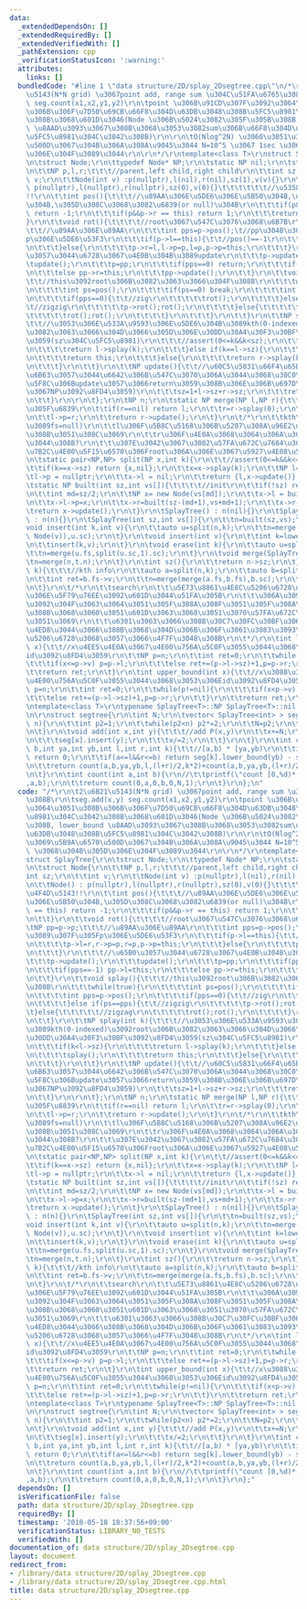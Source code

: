 ```yaml
---
data:
  _extendedDependsOn: []
  _extendedRequiredBy: []
  _extendedVerifiedWith: []
  _pathExtension: cpp
  _verificationStatusIcon: ':warning:'
  attributes:
    links: []
  bundledCode: "#line 1 \"data structure/2D/splay_2Dsegtree.cpp\"\n/*\r\n\t2\u6B21\
    \u5143(N*N grid) \u3067point add, range sum \u304C\u51FA\u6765\u308B\r\n\tseg.add(x,y)\
    \ seg.count(x1,x2,y1,y2)\r\n\tpoint \u306B\u91CD\u307F\u3092\u3064\u3051\u308B\
    \u306B\u306F\u7D50\u69CB\u66F8\u304D\u63DB\u3048\u308B\u5FC5\u8981\u304C\u3042\
    \u308B\u3068\u601D\u3046(Node \u306B\u5024\u3082\u305F\u305B\u308B, lower_bound\
    \ \u8AAD\u3093\u3067\u308B\u3068\u3053\u3082sum\u306B\u66F8\u304D\u63DB\u3048\u308B\
    \u5FC5\u8981\u304C\u3042\u308B)\r\n\r\n\tO(Nlog^2N) \u3060\u3051\u3069\u5B9A\u6570\
    \u500D\u3067\u304B\u306A\u308A\u9045\u3044 N=10^5 \u3067 1sec \u3068\u304B\u305D\
    \u306E\u304F\u3089\u3044\r\n\r\n*/\r\ntemplate<class T>\r\nstruct SplayTree{\r\
    \n\tstruct Node;\r\n\ttypedef Node* NP;\r\n\tstatic NP nil;\r\n\tstruct Node{\r\
    \n\t\tNP p,l,r;\t\t\t//parent,left child,right child\r\n\t\tint sz;\r\n\t\tint\
    \ v;\r\n\t\tNode(int v) :p(nullptr),l(nil),r(nil),sz(1),v(v){}\r\n\t\tNode() :\
    \ p(nullptr),l(nullptr),r(nullptr),sz(0),v(0){}\t\t\t\t\t\t//\u5358\u4F4D\u5143\
    !!\r\n\t\tint pos(){\t\t\t//\u89AA\u306E\u5DE6\u306E\u5B50\u304B,\u53F3\u306E\u5B50\
    \u304B,\u305D\u308C\u3068\u3082\u6839(or null)\u304B\r\n\t\t\tif(p&&p->l == this)\
    \ return -1;\r\n\t\t\tif(p&&p->r == this) return 1;\r\n\t\t\treturn 0;\r\n\t\t\
    }\r\n\t\tvoid rot(){\t\t\t\t//root\u3067\u547C\u3076\u3068\u6B7B\r\n\t\t\tNP pp=p->p;\t\
    \t\t//\u89AA\u306E\u89AA\r\n\t\t\tint pps=p->pos();\t//pp\u304B\u3089\u307F\u305F\
    p\u306E\u5DE6\u53F3\r\n\t\t\tif(p->l==this){\t\t//pos()==-1\r\n\t\t\t\tp->l=r,r->p=p,r=p,p->p=this;\r\
    \n\t\t\t}else{\r\n\t\t\t\tp->r=l,l->p=p,l=p,p->p=this;\r\n\t\t\t}\r\n\t\t\t//\u65B0\
    \u3057\u3044\u6728\u3067\u4E0B\u304B\u3089update\r\n\t\t\tp->update();\r\n\t\t\
    \tupdate();\r\n\t\t\tp=pp;\r\n\t\t\tif(pps==0) return;\r\n\t\t\tif(pps==-1) pp->l=this;\r\
    \n\t\t\telse pp->r=this;\r\n\t\t\tpp->update();\r\n\t\t}\r\n\t\tvoid splay(){\t\
    \t\t//this\u3092root\u306B\u3082\u3063\u3066\u304F\u308B\r\n\t\t\twhile(true){\r\
    \n\t\t\t\tint ps=pos();\r\n\t\t\t\tif(ps==0) break;\r\n\t\t\t\tint pps=p->pos();\r\
    \n\t\t\t\tif(pps==0){\t\t//zig\r\n\t\t\t\t\trot();\r\n\t\t\t\t}else if(ps==pps){\t\
    \t//zigzig\r\n\t\t\t\t\tp->rot();rot();\r\n\t\t\t\t}else{\t\t\t\t\t//zigzag\r\n\
    \t\t\t\t\trot();rot();\r\n\t\t\t\t}\r\n\t\t\t}\r\n\t\t}\r\n\t\tNP splay(int k){\t\
    \t\t//\u3053\u306E\u533A\u9593\u306E\u5DE6\u304B\u3089kth(0-indexed)\u3092root\u306B\
    \u3082\u3063\u3066\u304D\u3066\u305D\u306E\u30DD\u30A4\u30F3\u30BF\u3092\u8FD4\
    \u3059(sz\u304C\u5FC5\u8981)\r\n\t\t\t//assert(0<=k&&k<sz);\r\n\t\t\tif(k<l->sz){\r\
    \n\t\t\t\treturn l->splay(k);\r\n\t\t\t}else if(k==l->sz){\r\n\t\t\t\tsplay();\r\
    \n\t\t\t\treturn this;\r\n\t\t\t}else{\r\n\t\t\t\treturn r->splay(k-(l->sz+1));\r\
    \n\t\t\t}\r\n\t\t}\r\n\t\tNP update(){\t\t//\u60C5\u5831\u66F4\u65B0(\u5B50\u304C\
    \u6B63\u3057\u3044\u6642\u306B\u547C\u3070\u306A\u3044\u3068\u30C0\u30E1) (\u6700\
    \u5F8C\u306Bupdate\u3057\u3066return\u3059\u308B\u306E\u306B\u697D\u306A\u306E\
    \u3067NP\u3092\u8FD4\u3059)\r\n\t\t\tsz=1+l->sz+r->sz;\r\n\t\t\treturn this;\r\
    \n\t\t}\r\n\r\n\t};\r\n\tNP n;\r\n\tstatic NP merge(NP l,NP r){\t\t\t//merge\u3057\
    \u305F\u6839\r\n\t\tif(r==nil) return l;\r\n\t\tr=r->splay(0);\r\n\t\tr->l=l;\r\
    \n\t\tl->p=r;\r\n\t\treturn r->update();\r\n\t}\r\n\t/*\r\n\t\tkth\u3067split(k=0\u306A\
    \u3089fs=null)\r\n\t\tl\u306F\u5B8C\u5168\u306B\u5207\u308A\u96E2\u3055\u308C\u3066\
    \u308B\u3051\u308C\u3069\r\n\t\tr\u306F\u4E0A\u3068\u3064\u306A\u304C\u3063\u3066\
    \u3044\u308B?\r\n\t\t\u307E\u3042\u3067\u3082\u57FA\u672C\u7684\u306Bsplit\u306E\
    \u7B2C\u4E00\u5F15\u6570\u306Froot\u306A\u306E\u3067\u5927\u4E08\u592B\r\n\t*/\r\
    \n\tstatic pair<NP,NP> split(NP x,int k){\r\n\t\t//assert(0<=k&&k<=x->sz);\r\n\
    \t\tif(k==x->sz) return {x,nil};\r\n\t\tx=x->splay(k);\r\n\t\tNP l=x->l;\r\n\t\
    \tl->p = nullptr;\r\n\t\tx->l = nil;\r\n\t\treturn {l,x->update()};\r\n\t}\r\n\
    \tstatic NP built(int sz,int vs[]){\t\t\t\t//init\r\n\t\tif(!sz) return nil;\r\
    \n\t\tint md=sz/2;\r\n\t\tNP x= new Node(vs[md]);\r\n\t\tx->l = built(md,vs);\r\
    \n\t\tx->l->p=x;\r\n\t\tx->r=built(sz-(md+1),vs+md+1);\r\n\t\tx->r->p=x;\r\n\t\
    \treturn x->update();\r\n\t}\r\n\tSplayTree() : n(nil){}\r\n\tSplayTree(NP n)\
    \ : n(n){}\r\n\tSplayTree(int sz,int vs[]){\r\n\t\tn=built(sz,vs);\r\n\t}\r\n\t\
    void insert(int k,int v){\r\n\t\tauto u=split(n,k);\r\n\t\tn=merge(merge(u.fs,new\
    \ Node(v)),u.sc);\r\n\t}\r\n\tvoid insert(int v){\r\n\t\tint k=lower_bound(v);\r\
    \n\t\tinsert(k,v);\r\n\t}\r\n\tvoid erase(int k){\r\n\t\tauto u=split(n,k);\r\n\
    \t\tn=merge(u.fs,split(u.sc,1).sc);\r\n\t}\r\n\tvoid merge(SplayTree t){\r\n\t\
    \tn=merge(n,t.n);\r\n\t}\r\n\tint sz(){\r\n\t\treturn n->sz;\r\n\t}\r\n\tint get(int\
    \ k){\t\t\t//kth info\r\n\t\tauto a=split(n,k);\r\n\t\tauto b=split(a.sc,1);\r\
    \n\t\tint ret=b.fs->v;\r\n\t\tn=merge(merge(a.fs,b.fs),b.sc);\r\n\t\treturn ret;\r\
    \n\t}\r\n\t/*\r\n\t\tsearch\r\n\t\t\u5E73\u8861\u4E8C\u5206\u6728\u3068\u3057\u3066\
    \u306E\u5F79\u76EE\u3092\u601D\u3044\u51FA\u305B\r\n\t\t\u306A\u3093\u304B\u5217\
    \u3092\u304F\u3063\u3064\u3051\u305F\u308A\u308F\u3051\u305F\u308A\u3067\u304D\
    \u308B\u3068\u3060\u3051\u601D\u3063\u3068\u3051\u3070\u57FA\u672C\u3044\u3044\
    \u3051\u3069\r\n\t\t\u6301\u3063\u3066\u308B\u30C7\u30FC\u30BF\u306B\u9806\u5E8F\
    \u4ED8\u3044\u3066\u308B\u3068\u304D\u306B\u306F\u3061\u3083\u3093\u3068\u4E8C\
    \u5206\u6728\u3068\u3057\u3066\u4F7F\u3048\u308B\r\n\t*/\r\n\tint lower_bound(int\
    \ x){\t\t//x\u4EE5\u4E0A\u3067\u4E00\u756A\u5C0F\u3055\u3044\u3068\u3053\u306E\
    id\u3092\u8FD4\u3059\r\n\t\tNP p=n;\r\n\t\tint ret=0;\r\n\t\twhile(p!=nil){\r\n\
    \t\t\tif(x<=p->v) p=p->l;\r\n\t\t\telse ret+=(p->l->sz)+1,p=p->r;\r\n\t\t}\r\n\
    \t\treturn ret;\r\n\t}\r\n\tint upper_bound(int x){\t\t//x\u3088\u308A\u5927\u3067\
    \u4E00\u756A\u5C0F\u3055\u3044\u3068\u3053\u306Eid\u3092\u8FD4\u3059\r\n\t\tNP\
    \ p=n;\r\n\t\tint ret=0;\r\n\t\twhile(p!=nil){\r\n\t\t\tif(x<p->v) p=p->l;\r\n\
    \t\t\telse ret+=(p->l->sz)+1,p=p->r;\r\n\t\t}\r\n\t\treturn ret;\r\n\t}\r\n};\r\
    \ntemplate<class T>\r\ntypename SplayTree<T>::NP SplayTree<T>::nil = new SplayTree<T>::Node();\r\
    \n\r\nstruct segtree{\r\n\tint N;\r\n\tvector< SplayTree<int> > seg;\r\n\tsegtree(int\
    \ n){\r\n\t\tint p2=1;\r\n\t\twhile(p2<n) p2*=2;\r\n\t\tN=p2;\r\n\t\tseg.resize(N*2);\r\
    \n\t}\r\n\tvoid add(int x,int y){\t\t\t//add P(x,y)\r\n\t\tx+=N;\r\n\t\twhile(x){\r\
    \n\t\t\tseg[x].insert(y);\r\n\t\t\tx/=2;\r\n\t\t}\r\n\t}\r\n\tint count(int a,int\
    \ b,int ya,int yb,int l,int r,int k){\t\t//[a,b) * [ya,yb)\r\n\t\tif(b<=l||r<=a)\
    \ return 0;\r\n\t\tif(a<=l&&r<=b) return seg[k].lower_bound(yb) - seg[k].lower_bound(ya);\r\
    \n\t\treturn count(a,b,ya,yb,l,(l+r)/2,k*2)+count(a,b,ya,yb,(l+r)/2,r,k*2+1);\r\
    \n\t}\r\n\tint count(int a,int b){\r\n//\t\tprintf(\"count [0,%d)*[0,%d)\\n\"\
    ,a,b);\r\n\t\treturn count(0,a,0,b,0,N,1);\r\n\t}\r\n};\n"
  code: "/*\r\n\t2\u6B21\u5143(N*N grid) \u3067point add, range sum \u304C\u51FA\u6765\
    \u308B\r\n\tseg.add(x,y) seg.count(x1,x2,y1,y2)\r\n\tpoint \u306B\u91CD\u307F\u3092\
    \u3064\u3051\u308B\u306B\u306F\u7D50\u69CB\u66F8\u304D\u63DB\u3048\u308B\u5FC5\
    \u8981\u304C\u3042\u308B\u3068\u601D\u3046(Node \u306B\u5024\u3082\u305F\u305B\
    \u308B, lower_bound \u8AAD\u3093\u3067\u308B\u3068\u3053\u3082sum\u306B\u66F8\u304D\
    \u63DB\u3048\u308B\u5FC5\u8981\u304C\u3042\u308B)\r\n\r\n\tO(Nlog^2N) \u3060\u3051\
    \u3069\u5B9A\u6570\u500D\u3067\u304B\u306A\u308A\u9045\u3044 N=10^5 \u3067 1sec\
    \ \u3068\u304B\u305D\u306E\u304F\u3089\u3044\r\n\r\n*/\r\ntemplate<class T>\r\n\
    struct SplayTree{\r\n\tstruct Node;\r\n\ttypedef Node* NP;\r\n\tstatic NP nil;\r\
    \n\tstruct Node{\r\n\t\tNP p,l,r;\t\t\t//parent,left child,right child\r\n\t\t\
    int sz;\r\n\t\tint v;\r\n\t\tNode(int v) :p(nullptr),l(nil),r(nil),sz(1),v(v){}\r\
    \n\t\tNode() : p(nullptr),l(nullptr),r(nullptr),sz(0),v(0){}\t\t\t\t\t\t//\u5358\
    \u4F4D\u5143!!\r\n\t\tint pos(){\t\t\t//\u89AA\u306E\u5DE6\u306E\u5B50\u304B,\u53F3\
    \u306E\u5B50\u304B,\u305D\u308C\u3068\u3082\u6839(or null)\u304B\r\n\t\t\tif(p&&p->l\
    \ == this) return -1;\r\n\t\t\tif(p&&p->r == this) return 1;\r\n\t\t\treturn 0;\r\
    \n\t\t}\r\n\t\tvoid rot(){\t\t\t\t//root\u3067\u547C\u3076\u3068\u6B7B\r\n\t\t\
    \tNP pp=p->p;\t\t\t//\u89AA\u306E\u89AA\r\n\t\t\tint pps=p->pos();\t//pp\u304B\
    \u3089\u307F\u305Fp\u306E\u5DE6\u53F3\r\n\t\t\tif(p->l==this){\t\t//pos()==-1\r\
    \n\t\t\t\tp->l=r,r->p=p,r=p,p->p=this;\r\n\t\t\t}else{\r\n\t\t\t\tp->r=l,l->p=p,l=p,p->p=this;\r\
    \n\t\t\t}\r\n\t\t\t//\u65B0\u3057\u3044\u6728\u3067\u4E0B\u304B\u3089update\r\n\
    \t\t\tp->update();\r\n\t\t\tupdate();\r\n\t\t\tp=pp;\r\n\t\t\tif(pps==0) return;\r\
    \n\t\t\tif(pps==-1) pp->l=this;\r\n\t\t\telse pp->r=this;\r\n\t\t\tpp->update();\r\
    \n\t\t}\r\n\t\tvoid splay(){\t\t\t//this\u3092root\u306B\u3082\u3063\u3066\u304F\
    \u308B\r\n\t\t\twhile(true){\r\n\t\t\t\tint ps=pos();\r\n\t\t\t\tif(ps==0) break;\r\
    \n\t\t\t\tint pps=p->pos();\r\n\t\t\t\tif(pps==0){\t\t//zig\r\n\t\t\t\t\trot();\r\
    \n\t\t\t\t}else if(ps==pps){\t\t//zigzig\r\n\t\t\t\t\tp->rot();rot();\r\n\t\t\t\
    \t}else{\t\t\t\t\t//zigzag\r\n\t\t\t\t\trot();rot();\r\n\t\t\t\t}\r\n\t\t\t}\r\
    \n\t\t}\r\n\t\tNP splay(int k){\t\t\t//\u3053\u306E\u533A\u9593\u306E\u5DE6\u304B\
    \u3089kth(0-indexed)\u3092root\u306B\u3082\u3063\u3066\u304D\u3066\u305D\u306E\
    \u30DD\u30A4\u30F3\u30BF\u3092\u8FD4\u3059(sz\u304C\u5FC5\u8981)\r\n\t\t\t//assert(0<=k&&k<sz);\r\
    \n\t\t\tif(k<l->sz){\r\n\t\t\t\treturn l->splay(k);\r\n\t\t\t}else if(k==l->sz){\r\
    \n\t\t\t\tsplay();\r\n\t\t\t\treturn this;\r\n\t\t\t}else{\r\n\t\t\t\treturn r->splay(k-(l->sz+1));\r\
    \n\t\t\t}\r\n\t\t}\r\n\t\tNP update(){\t\t//\u60C5\u5831\u66F4\u65B0(\u5B50\u304C\
    \u6B63\u3057\u3044\u6642\u306B\u547C\u3070\u306A\u3044\u3068\u30C0\u30E1) (\u6700\
    \u5F8C\u306Bupdate\u3057\u3066return\u3059\u308B\u306E\u306B\u697D\u306A\u306E\
    \u3067NP\u3092\u8FD4\u3059)\r\n\t\t\tsz=1+l->sz+r->sz;\r\n\t\t\treturn this;\r\
    \n\t\t}\r\n\r\n\t};\r\n\tNP n;\r\n\tstatic NP merge(NP l,NP r){\t\t\t//merge\u3057\
    \u305F\u6839\r\n\t\tif(r==nil) return l;\r\n\t\tr=r->splay(0);\r\n\t\tr->l=l;\r\
    \n\t\tl->p=r;\r\n\t\treturn r->update();\r\n\t}\r\n\t/*\r\n\t\tkth\u3067split(k=0\u306A\
    \u3089fs=null)\r\n\t\tl\u306F\u5B8C\u5168\u306B\u5207\u308A\u96E2\u3055\u308C\u3066\
    \u308B\u3051\u308C\u3069\r\n\t\tr\u306F\u4E0A\u3068\u3064\u306A\u304C\u3063\u3066\
    \u3044\u308B?\r\n\t\t\u307E\u3042\u3067\u3082\u57FA\u672C\u7684\u306Bsplit\u306E\
    \u7B2C\u4E00\u5F15\u6570\u306Froot\u306A\u306E\u3067\u5927\u4E08\u592B\r\n\t*/\r\
    \n\tstatic pair<NP,NP> split(NP x,int k){\r\n\t\t//assert(0<=k&&k<=x->sz);\r\n\
    \t\tif(k==x->sz) return {x,nil};\r\n\t\tx=x->splay(k);\r\n\t\tNP l=x->l;\r\n\t\
    \tl->p = nullptr;\r\n\t\tx->l = nil;\r\n\t\treturn {l,x->update()};\r\n\t}\r\n\
    \tstatic NP built(int sz,int vs[]){\t\t\t\t//init\r\n\t\tif(!sz) return nil;\r\
    \n\t\tint md=sz/2;\r\n\t\tNP x= new Node(vs[md]);\r\n\t\tx->l = built(md,vs);\r\
    \n\t\tx->l->p=x;\r\n\t\tx->r=built(sz-(md+1),vs+md+1);\r\n\t\tx->r->p=x;\r\n\t\
    \treturn x->update();\r\n\t}\r\n\tSplayTree() : n(nil){}\r\n\tSplayTree(NP n)\
    \ : n(n){}\r\n\tSplayTree(int sz,int vs[]){\r\n\t\tn=built(sz,vs);\r\n\t}\r\n\t\
    void insert(int k,int v){\r\n\t\tauto u=split(n,k);\r\n\t\tn=merge(merge(u.fs,new\
    \ Node(v)),u.sc);\r\n\t}\r\n\tvoid insert(int v){\r\n\t\tint k=lower_bound(v);\r\
    \n\t\tinsert(k,v);\r\n\t}\r\n\tvoid erase(int k){\r\n\t\tauto u=split(n,k);\r\n\
    \t\tn=merge(u.fs,split(u.sc,1).sc);\r\n\t}\r\n\tvoid merge(SplayTree t){\r\n\t\
    \tn=merge(n,t.n);\r\n\t}\r\n\tint sz(){\r\n\t\treturn n->sz;\r\n\t}\r\n\tint get(int\
    \ k){\t\t\t//kth info\r\n\t\tauto a=split(n,k);\r\n\t\tauto b=split(a.sc,1);\r\
    \n\t\tint ret=b.fs->v;\r\n\t\tn=merge(merge(a.fs,b.fs),b.sc);\r\n\t\treturn ret;\r\
    \n\t}\r\n\t/*\r\n\t\tsearch\r\n\t\t\u5E73\u8861\u4E8C\u5206\u6728\u3068\u3057\u3066\
    \u306E\u5F79\u76EE\u3092\u601D\u3044\u51FA\u305B\r\n\t\t\u306A\u3093\u304B\u5217\
    \u3092\u304F\u3063\u3064\u3051\u305F\u308A\u308F\u3051\u305F\u308A\u3067\u304D\
    \u308B\u3068\u3060\u3051\u601D\u3063\u3068\u3051\u3070\u57FA\u672C\u3044\u3044\
    \u3051\u3069\r\n\t\t\u6301\u3063\u3066\u308B\u30C7\u30FC\u30BF\u306B\u9806\u5E8F\
    \u4ED8\u3044\u3066\u308B\u3068\u304D\u306B\u306F\u3061\u3083\u3093\u3068\u4E8C\
    \u5206\u6728\u3068\u3057\u3066\u4F7F\u3048\u308B\r\n\t*/\r\n\tint lower_bound(int\
    \ x){\t\t//x\u4EE5\u4E0A\u3067\u4E00\u756A\u5C0F\u3055\u3044\u3068\u3053\u306E\
    id\u3092\u8FD4\u3059\r\n\t\tNP p=n;\r\n\t\tint ret=0;\r\n\t\twhile(p!=nil){\r\n\
    \t\t\tif(x<=p->v) p=p->l;\r\n\t\t\telse ret+=(p->l->sz)+1,p=p->r;\r\n\t\t}\r\n\
    \t\treturn ret;\r\n\t}\r\n\tint upper_bound(int x){\t\t//x\u3088\u308A\u5927\u3067\
    \u4E00\u756A\u5C0F\u3055\u3044\u3068\u3053\u306Eid\u3092\u8FD4\u3059\r\n\t\tNP\
    \ p=n;\r\n\t\tint ret=0;\r\n\t\twhile(p!=nil){\r\n\t\t\tif(x<p->v) p=p->l;\r\n\
    \t\t\telse ret+=(p->l->sz)+1,p=p->r;\r\n\t\t}\r\n\t\treturn ret;\r\n\t}\r\n};\r\
    \ntemplate<class T>\r\ntypename SplayTree<T>::NP SplayTree<T>::nil = new SplayTree<T>::Node();\r\
    \n\r\nstruct segtree{\r\n\tint N;\r\n\tvector< SplayTree<int> > seg;\r\n\tsegtree(int\
    \ n){\r\n\t\tint p2=1;\r\n\t\twhile(p2<n) p2*=2;\r\n\t\tN=p2;\r\n\t\tseg.resize(N*2);\r\
    \n\t}\r\n\tvoid add(int x,int y){\t\t\t//add P(x,y)\r\n\t\tx+=N;\r\n\t\twhile(x){\r\
    \n\t\t\tseg[x].insert(y);\r\n\t\t\tx/=2;\r\n\t\t}\r\n\t}\r\n\tint count(int a,int\
    \ b,int ya,int yb,int l,int r,int k){\t\t//[a,b) * [ya,yb)\r\n\t\tif(b<=l||r<=a)\
    \ return 0;\r\n\t\tif(a<=l&&r<=b) return seg[k].lower_bound(yb) - seg[k].lower_bound(ya);\r\
    \n\t\treturn count(a,b,ya,yb,l,(l+r)/2,k*2)+count(a,b,ya,yb,(l+r)/2,r,k*2+1);\r\
    \n\t}\r\n\tint count(int a,int b){\r\n//\t\tprintf(\"count [0,%d)*[0,%d)\\n\"\
    ,a,b);\r\n\t\treturn count(0,a,0,b,0,N,1);\r\n\t}\r\n};"
  dependsOn: []
  isVerificationFile: false
  path: data structure/2D/splay_2Dsegtree.cpp
  requiredBy: []
  timestamp: '2018-05-18 18:37:56+09:00'
  verificationStatus: LIBRARY_NO_TESTS
  verifiedWith: []
documentation_of: data structure/2D/splay_2Dsegtree.cpp
layout: document
redirect_from:
- /library/data structure/2D/splay_2Dsegtree.cpp
- /library/data structure/2D/splay_2Dsegtree.cpp.html
title: data structure/2D/splay_2Dsegtree.cpp
---
```

